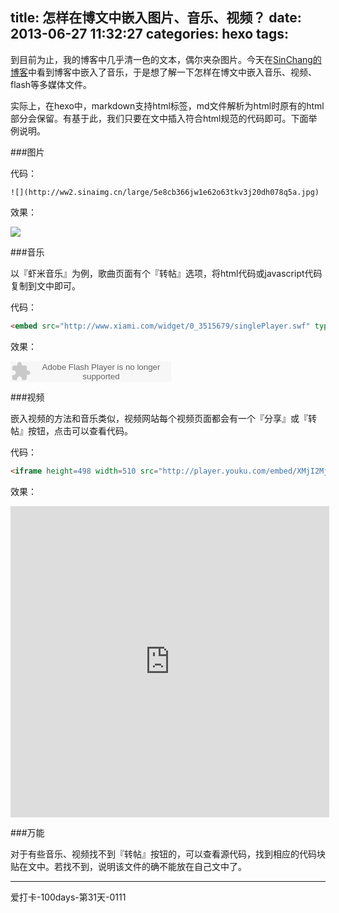 title: 怎样在博文中嵌入图片、音乐、视频？
date: 2013-06-27 11:32:27
categories: hexo
tags: 
---
到目前为止，我的博客中几乎清一色的文本，偶尔夹杂图片。今天在[SinChang的博客](http://sinchang.github.io/2013/06/26/music/)中看到博客中嵌入了音乐，于是想了解一下怎样在博文中嵌入音乐、视频、flash等多媒体文件。

实际上，在hexo中，markdown支持html标签，md文件解析为html时原有的html部分会保留。有基于此，我们只要在文中插入符合html规范的代码即可。下面举例说明。

###图片

代码：

```
![](http://ww2.sinaimg.cn/large/5e8cb366jw1e62o63tkv3j20dh078q5a.jpg)
```

效果：

![](http://ww2.sinaimg.cn/large/5e8cb366jw1e62o63tkv3j20dh078q5a.jpg)

<!--more-->

###音乐

以『虾米音乐』为例，歌曲页面有个『转帖』选项，将html代码或javascript代码复制到文中即可。

代码：

```html
<embed src="http://www.xiami.com/widget/0_3515679/singlePlayer.swf" type="application/x-shockwave-flash" width="257" height="33" wmode="transparent"></embed>
```

效果：

<embed src="http://www.xiami.com/widget/0_3515679/singlePlayer.swf" type="application/x-shockwave-flash" width="257" height="33" wmode="transparent"></embed>

###视频

嵌入视频的方法和音乐类似，视频网站每个视频页面都会有一个『分享』或『转帖』按钮，点击可以查看代码。

代码：

```html
<iframe height=498 width=510 src="http://player.youku.com/embed/XMjI2MjU3MDMy" frameborder=0 allowfullscreen></iframe>
```

效果：

<iframe height=498 width=510 src="http://player.youku.com/embed/XMjI2MjU3MDMy" frameborder=0 allowfullscreen></iframe>

###万能

对于有些音乐、视频找不到『转帖』按钮的，可以查看源代码，找到相应的代码块贴在文中。若找不到，说明该文件的确不能放在自己文中了。

---

爱打卡-100days-第31天-0111
